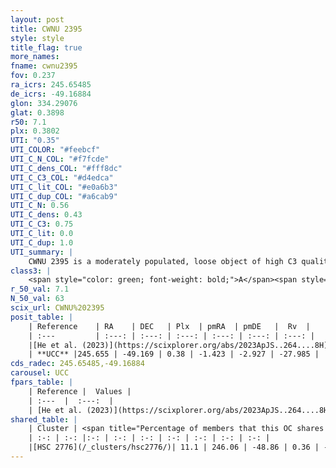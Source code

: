 ```yaml
---
layout: post
title: CWNU 2395
style: style
title_flag: true
more_names: 
fname: cwnu2395
fov: 0.237
ra_icrs: 245.65485
de_icrs: -49.16884
glon: 334.29076
glat: 0.3898
r50: 7.1
plx: 0.3802
UTI: "0.35"
UTI_COLOR: "#feebcf"
UTI_C_N_COL: "#f7fcde"
UTI_C_dens_COL: "#fff8dc"
UTI_C_C3_COL: "#d4edca"
UTI_C_lit_COL: "#e0a6b3"
UTI_C_dup_COL: "#a6cab9"
UTI_C_N: 0.56
UTI_C_dens: 0.43
UTI_C_C3: 0.75
UTI_C_lit: 0.0
UTI_C_dup: 1.0
UTI_summary: |
    CWNU 2395 is a moderately populated, loose object of high C3 quality. It was recently reported in the literature. This object shares a small percentage of members with a later reported entry.
class3: |
    <span style="color: green; font-weight: bold;">A</span><span style="color: #FFC300; font-weight: bold;">B</span>
r_50_val: 7.1
N_50_val: 63
scix_url: CWNU%202395
posit_table: |
    | Reference    | RA    | DEC   | Plx  | pmRA  | pmDE   |  Rv  |
    | :---         | :---: | :---: | :---: | :---: | :---: | :---: |
    |[He et al. (2023)](https://scixplorer.org/abs/2023ApJS..264....8H) | 245.649 | -49.19 | 0.405 | -1.424 | -2.925 | -3.71 |
    | **UCC** |245.655 | -49.169 | 0.38 | -1.423 | -2.927 | -27.985 | 
cds_radec: 245.65485,-49.16884
carousel: UCC
fpars_table: |
    | Reference |  Values |
    | :---  |  :---:  |
    | [He et al. (2023)](https://scixplorer.org/abs/2023ApJS..264....8H) | `A0=3.15, m-M=11.9, logAge=7.2` |
shared_table: |
    | Cluster | <span title="Percentage of members that this OC shares with the ones listed">%</span>   | RA   | DEC   | Plx   | pmRA  | pmDE  | Rv | UTI |
    | :-: | :-: |:-: | :-: | :-: | :-: | :-: | :-: | :-: |
    |[HSC 2776](/_clusters/hsc2776/)| 11.1 | 246.06 | -48.86 | 0.36 | -1.36 | -2.85 | -34.7 |0.26 |
---
```

